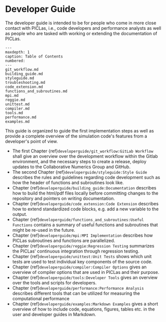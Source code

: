 # Developer Guide

The developer guide is intended to be for people who come in more close contact with PICLas, i.e., code developers and performance
analysts as well as people who are tasked with working or extending the documentation of PICLas.

```{toctree}
---
maxdepth: 1
caption: Table of Contents
numbered:
---
git_workflow.md
building_guide.md
styleguide.md
troubleshooting.md
code_extension.md
functions_and_subroutines.md
mpi.md
reggie.md
unittest.md
compiler.md
tools.md
performance.md
examples.md
```

This guide is organized to guide the first implementation steps as well as provide a complete overview of 
the simulation code's features from a developer's point of view.

* The first Chapter {ref}`developerguide/git_workflow:GitLab Workflow` shall give an overview over the development workflow within
  the Gitlab environment, and the necessary steps to create a release, deploy updates to the Collaborative Numerics Group and GitHub.
* The second Chapter {ref}`developerguide/styleguide:Style Guide` describes the rules and guidelines regarding code development 
  such as how the header of functions and subroutines look like.
* Chapter {ref}`developerguide/building_guide:Documentation` describes how to build the html/pdf files
  locally before committing changes to the repository and pointers on writing documentation.
* Chapter {ref}`developerguide/code_extension:Code Extension` describes how to extend standardized code blocks, e.g. add a new variable to the output.
* Chapter {ref}`developerguide/functions_and_subroutines:Useful Functions` contains a summary of useful functions
  and subroutines that might be re-used in the future.
* Chapter {ref}`developerguide/mpi:MPI Implementation` describes how PICLas subroutines and functions are parallelized.
* Chapter {ref}`developerguide/reggie:Regression Testing` summarizes the PICLas' continuous integration through regression testing.
* Chapter {ref}`developerguide/unittest:Unit Tests` shows which unit tests are used to test individual key components of the source code.
* Chapter {ref}`developerguide/compiler:Compiler Options` gives an overview of compiler options that are used in PICLas and their
  purpose.
* Chapter {ref}`developerguide/tools:Developer Tools` gives an overview over the tools and scripts for developers.
* Chapter {ref}`developerguide/performance:Performance Analysis` describes different tools that can be utilized for measuring the
  computational performance
* Chapter {ref}`developerguide/examples:Markdown Examples` gives a short overview of how to include code, equations, figures, tables
  etc. in the user and developer guides in Markdown.
